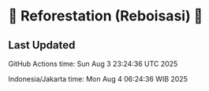 
# 🌳 Reforestation (Reboisasi) 🌲

## Last Updated

GitHub Actions time: Sun Aug  3 23:24:36 UTC 2025

Indonesia/Jakarta time: Mon Aug  4 06:24:36 WIB 2025
